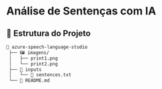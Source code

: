 # Análise de Sentenças com IA

## 📂 Estrutura do Projeto  
```bash
📁 azure-speech-language-studio 
 ├── 🖼️ imagens/    
 │   ├── print1.png    
 │   └── print2.png    
 ├── 📁 inputs  
 │   └── 📝 sentences.txt   
 └── 📄 README.md  

